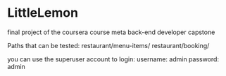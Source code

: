 # LittleLemon
final project of the coursera course meta back-end developer capstone

Paths that can be tested:
restaurant/menu-items/
restaurant/booking/

you can use the superuser account to login:
username: admin
password: admin
